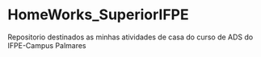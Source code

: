 # HomeWorks_SuperiorIFPE
Repositorio destinados as minhas atividades de casa do curso de ADS do IFPE-Campus Palmares
